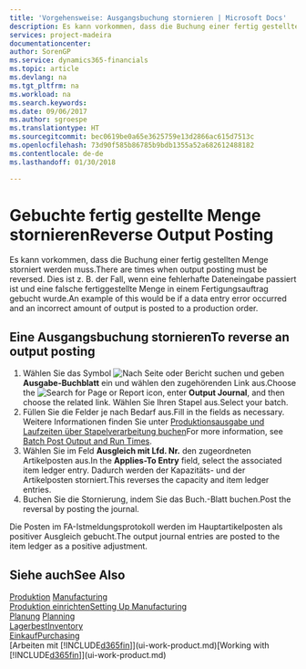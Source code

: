 ```yaml
---
title: 'Vorgehensweise: Ausgangsbuchung stornieren | Microsoft Docs'
description: Es kann vorkommen, dass die Buchung einer fertig gestellten Menge storniert werden muss. Dies ist z. B. der Fall, wenn eine fehlerhafte Dateneingabe passiert ist und eine falsche fertiggestellte Menge in einem Fertigungsauftrag gebucht wurde.
services: project-madeira
documentationcenter: 
author: SorenGP
ms.service: dynamics365-financials
ms.topic: article
ms.devlang: na
ms.tgt_pltfrm: na
ms.workload: na
ms.search.keywords: 
ms.date: 09/06/2017
ms.author: sgroespe
ms.translationtype: HT
ms.sourcegitcommit: bec0619be0a65e3625759e13d2866ac615d7513c
ms.openlocfilehash: 73d90f585b86785b9bdb1355a52a682612488182
ms.contentlocale: de-de
ms.lasthandoff: 01/30/2018

---
```

# <a name="reverse-output-posting"></a><span data-ttu-id="9a87c-104">Gebuchte fertig gestellte Menge stornieren</span><span class="sxs-lookup"><span data-stu-id="9a87c-104">Reverse Output Posting</span></span>
<span data-ttu-id="9a87c-105">Es kann vorkommen, dass die Buchung einer fertig gestellten Menge storniert werden muss.</span><span class="sxs-lookup"><span data-stu-id="9a87c-105">There are times when output posting must be reversed.</span></span> <span data-ttu-id="9a87c-106">Dies ist z. B. der Fall, wenn eine fehlerhafte Dateneingabe passiert ist und eine falsche fertiggestellte Menge in einem Fertigungsauftrag gebucht wurde.</span><span class="sxs-lookup"><span data-stu-id="9a87c-106">An example of this would be if a data entry error occurred and an incorrect amount of output is posted to a production order.</span></span>  

## <a name="to-reverse-an-output-posting"></a><span data-ttu-id="9a87c-107">Eine Ausgangsbuchung stornieren</span><span class="sxs-lookup"><span data-stu-id="9a87c-107">To reverse an output posting</span></span>  
1.  <span data-ttu-id="9a87c-108">Wählen Sie das Symbol ![Nach Seite oder Bericht suchen](media/ui-search/search_small.png "Nach Seite oder Bericht suchen") und geben **Ausgabe-Buchblatt** ein und wählen den zugehörenden Link aus.</span><span class="sxs-lookup"><span data-stu-id="9a87c-108">Choose the ![Search for Page or Report](media/ui-search/search_small.png "Search for Page or Report icon") icon, enter **Output Journal**, and then choose the related link.</span></span> <span data-ttu-id="9a87c-109">Wählen Sie Ihren Stapel aus.</span><span class="sxs-lookup"><span data-stu-id="9a87c-109">Select your batch.</span></span>  
2. <span data-ttu-id="9a87c-110">Füllen Sie die Felder je nach Bedarf aus.</span><span class="sxs-lookup"><span data-stu-id="9a87c-110">Fill in the fields as necessary.</span></span> <span data-ttu-id="9a87c-111">Weitere Informationen finden Sie unter [Produktionsausgabe und Laufzeiten über Stapelverarbeitung buchen](production-how-to-post-output-quantity.md)</span><span class="sxs-lookup"><span data-stu-id="9a87c-111">For more information, see [Batch Post Output and Run Times](production-how-to-post-output-quantity.md).</span></span>
3.  <span data-ttu-id="9a87c-112">Wählen Sie im Feld **Ausgleich mit Lfd. Nr.** den zugeordneten Artikelposten aus.</span><span class="sxs-lookup"><span data-stu-id="9a87c-112">In the **Applies-To Entry** field, select the associated item ledger entry.</span></span> <span data-ttu-id="9a87c-113">Dadurch werden der Kapazitäts- und der Artikelposten storniert.</span><span class="sxs-lookup"><span data-stu-id="9a87c-113">This reverses the capacity and item ledger entries.</span></span>  
4. <span data-ttu-id="9a87c-114">Buchen Sie die Stornierung, indem Sie das Buch.-Blatt buchen.</span><span class="sxs-lookup"><span data-stu-id="9a87c-114">Post the reversal by posting the journal.</span></span>  

<span data-ttu-id="9a87c-115">Die Posten im FA-Istmeldungsprotokoll werden im Hauptartikelposten als positiver Ausgleich gebucht.</span><span class="sxs-lookup"><span data-stu-id="9a87c-115">The output journal entries are posted to the item ledger as a positive adjustment.</span></span>  

## <a name="see-also"></a><span data-ttu-id="9a87c-116">Siehe auch</span><span class="sxs-lookup"><span data-stu-id="9a87c-116">See Also</span></span>  
 <span data-ttu-id="9a87c-117">[Produktion](production-manage-manufacturing.md)  </span><span class="sxs-lookup"><span data-stu-id="9a87c-117">[Manufacturing](production-manage-manufacturing.md)  </span></span>  
 [<span data-ttu-id="9a87c-118">Produktion einrichten</span><span class="sxs-lookup"><span data-stu-id="9a87c-118">Setting Up Manufacturing</span></span>](production-configure-production-processes.md)  
 <span data-ttu-id="9a87c-119">[Planung](production-planning.md)    </span><span class="sxs-lookup"><span data-stu-id="9a87c-119">[Planning](production-planning.md)    </span></span>  
 [<span data-ttu-id="9a87c-120">Lagerbest</span><span class="sxs-lookup"><span data-stu-id="9a87c-120">Inventory</span></span>](inventory-manage-inventory.md)  
 [<span data-ttu-id="9a87c-121">Einkauf</span><span class="sxs-lookup"><span data-stu-id="9a87c-121">Purchasing</span></span>](purchasing-manage-purchasing.md)  
 <span data-ttu-id="9a87c-122">[Arbeiten mit [!INCLUDE[d365fin](includes/d365fin_md.md)]](ui-work-product.md)</span><span class="sxs-lookup"><span data-stu-id="9a87c-122">[Working with [!INCLUDE[d365fin](includes/d365fin_md.md)]](ui-work-product.md)</span></span>  

